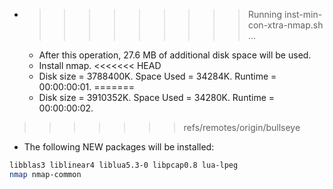 * >>>>>>>>> Running inst-min-con-xtra-nmap.sh ...
  * After this operation, 27.6 MB of additional disk space will be used.
  * Install nmap.
<<<<<<< HEAD
  * Disk size = 3788400K. Space Used = 34284K. Runtime = 00:00:00:01.
=======
  * Disk size = 3910352K. Space Used = 34280K. Runtime = 00:00:00:02.
>>>>>>> refs/remotes/origin/bullseye
  * The following NEW packages will be installed:
  ```bash
libblas3 liblinear4 liblua5.3-0 libpcap0.8 lua-lpeg
nmap nmap-common
  ```
